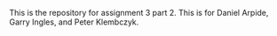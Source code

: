 This is the repository for assignment 3 part 2.
This is for Daniel Arpide, Garry Ingles, and Peter Klembczyk.
